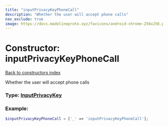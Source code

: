 ```yaml
---
title: "inputPrivacyKeyPhoneCall"
description: "Whether the user will accept phone calls"
nav_exclude: true
image: https://docs.madelineproto.xyz/favicons/android-chrome-256x256.png
---
```

# Constructor: inputPrivacyKeyPhoneCall  
[Back to constructors index](index.md)



Whether the user will accept phone calls




### Type: [InputPrivacyKey](../types/InputPrivacyKey.md)


### Example:

```php
$inputPrivacyKeyPhoneCall = ['_' => 'inputPrivacyKeyPhoneCall'];
```  
